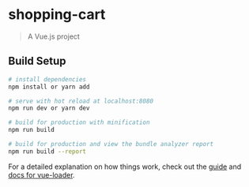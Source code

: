 # shopping-cart

> A Vue.js project

## Build Setup

``` bash
# install dependencies
npm install or yarn add

# serve with hot reload at localhost:8080
npm run dev or yarn dev

# build for production with minification
npm run build

# build for production and view the bundle analyzer report
npm run build --report
```

For a detailed explanation on how things work, check out the [guide](http://vuejs-templates.github.io/webpack/) and [docs for vue-loader](http://vuejs.github.io/vue-loader).
